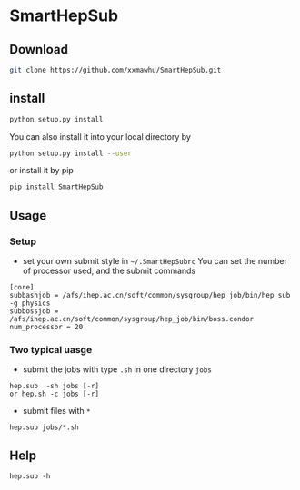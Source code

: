 # SmartHepSub
## Download
```sh
git clone https://github.com/xxmawhu/SmartHepSub.git
```
## install
```sh
python setup.py install
```
You can also install it into your local directory by
```sh
python setup.py install --user
```
or install it by pip
```sh
pip install SmartHepSub 
```
## Usage
### Setup
* set your own submit style in `~/.SmartHepSubrc`
You can set the number of processor used, and the submit commands
```
[core]
subbashjob = /afs/ihep.ac.cn/soft/common/sysgroup/hep_job/bin/hep_sub -g physics
subbossjob = /afs/ihep.ac.cn/soft/common/sysgroup/hep_job/bin/boss.condor
num_processor = 20
```
### Two typical uasge
* submit the jobs with type `.sh` in one directory `jobs`
```
hep.sub  -sh jobs [-r]
or hep.sh -c jobs [-r]
```
* submit files with `*`
```
hep.sub jobs/*.sh
```
## Help
```
hep.sub -h
```
